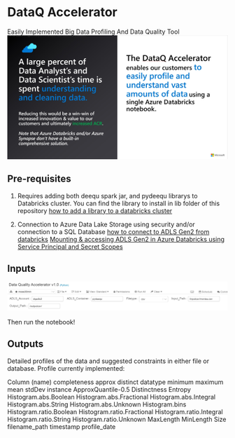 # DataQ Accelerator
Easily Implemented Big Data Profiling And Data Quality Tool
![summary](https://github.com/ashu1979/dataq_accelerator/blob/main/images/DataQ%20%20summary.jpg?raw=true)


## Pre-requisites
1) Requires adding both deequ spark jar, and pydeequ librarys to Databricks cluster. You can find the library to install in lib folder of this repository
[how to add a library to a databricks cluster](https://docs.microsoft.com/en-us/azure/databricks/libraries/cluster-libraries)



2) Connection to Azure Data Lake Storage using security and/or connection to a SQL Database
[how to connect to ADLS Gen2 from databricks](https://docs.databricks.com/data/data-sources/azure/azure-datalake-gen2.html)
[Mounting & accessing ADLS Gen2 in Azure Databricks using Service Principal and Secret Scopes](https://towardsdatascience.com/mounting-accessing-adls-gen2-in-azure-databricks-using-service-principal-and-secret-scopes-96e5c3d6008b)


## Inputs
![Just add required input params at top of notebook](https://github.com/ashu1979/dataq_accelerator/blob/main/images/Inputs.jpg?raw=true)

Then run the notebook!

## Outputs
Detailed profiles of the data and suggested constraints in either file or database.
Profile currently implemented:

Column (name)
completeness
approx distinct
datatype
minimum
maximum
mean
stdDev
instance
ApproxQuantile-0.5
Distinctness
Entropy
Histogram.abs.Boolean
Histogram.abs.Fractional
Histogram.abs.Integral
Histogram.abs.String
Histogram.abs.Unknown
Histogram.bins
Histogram.ratio.Boolean
Histogram.ratio.Fractional
Histogram.ratio.Integral
Histogram.ratio.String
Histogram.ratio.Unknown
MaxLength
MinLength
Size
filename_path
timestamp
profile_date






